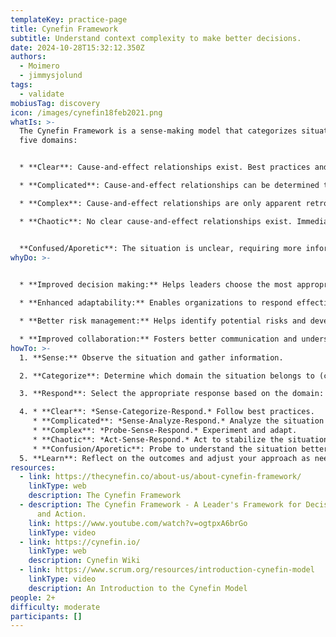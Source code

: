 ```yaml
---
templateKey: practice-page
title: Cynefin Framework
subtitle: Understand context complexity to make better decisions.
date: 2024-10-28T15:32:12.350Z
authors:
  - Moimero
  - jimmysjolund
tags:
  - validate
mobiusTag: discovery
icon: /images/cynefin18feb2021.png
whatIs: >-
  The Cynefin Framework is a sense-making model that categorizes situations into
  five domains:


  * **Clear**: Cause-and-effect relationships exist. Best practices and standard operating procedures are effective.

  * **Complicated**: Cause-and-effect relationships can be determined through analysis. Multiple right answers exist. Expert analysis and good practices are necessary.

  * **Complex**: Cause-and-effect relationships are only apparent retrospectively. Experimentation and adaptation are necessary.

  * **Chaotic**: No clear cause-and-effect relationships exist. Immediate action is required to stabilize the situation.


  **Confused/Aporetic**: The situation is unclear, requiring more information to determine the domain, or deliberate confusion in order to aid innovation.
whyDo: >-
  

  * **Improved decision making:** Helps leaders choose the most appropriate response to a situation based on its complexity.

  * **Enhanced adaptability:** Enables organizations to respond effectively to changing circumstances.

  * **Better risk management:** Helps identify potential risks and develop mitigation strategies.

  * **Improved collaboration:** Fosters better communication and understanding among team members.
howTo: >-
  1. **Sense:** Observe the situation and gather information.

  2. **Categorize**: Determine which domain the situation belongs to (clear, complicated, complex, chaotic, or confusion).

  3. **Respond**: Select the appropriate response based on the domain:

  4. * **Clear**: *Sense-Categorize-Respond.* Follow best practices. 
     * **Complicated**: *Sense-Analyze-Respond.* Analyze the situation and apply expert knowledge. 
     * **Complex**: *Probe-Sense-Respond.* Experiment and adapt. 
     * **Chaotic**: *Act-Sense-Respond.* Act to stabilize the situation and then move to a more complex or complicated domain. 
     * **Confusion/Aporetic**: Probe to understand the situation better and then categorize it.
  5. **Learn**: Reflect on the outcomes and adjust your approach as needed.
resources:
  - link: https://thecynefin.co/about-us/about-cynefin-framework/
    linkType: web
    description: The Cynefin Framework
  - description: The Cynefin Framework - A Leader's Framework for Decision Making
      and Action.
    link: https://www.youtube.com/watch?v=ogtpxA6brGo
    linkType: video
  - link: https://cynefin.io/
    linkType: web
    description: Cynefin Wiki
  - link: https://www.scrum.org/resources/introduction-cynefin-model
    linkType: video
    description: An Introduction to the Cynefin Model
people: 2+
difficulty: moderate
participants: []
---
```

